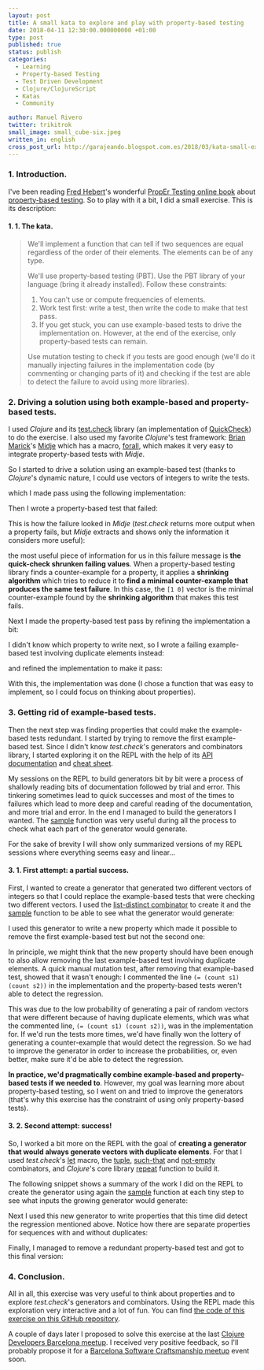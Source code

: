 ```yaml
---
layout: post
title: A small kata to explore and play with property-based testing 
date: 2018-04-11 12:30:00.000000000 +01:00
type: post
published: true
status: publish
categories:
  - Learning
  - Property-based Testing
  - Test Driven Development
  - Clojure/ClojureScript
  - Katas
  - Community

author: Manuel Rivero
twitter: trikitrok
small_image: small_cube-six.jpeg
written_in: english
cross_post_url: http://garajeando.blogspot.com.es/2018/03/kata-small-exercise-to-explore-and-play.html
---
```


### 1\. Introduction.

I've been reading [Fred Hebert](https://twitter.com/mononcqc?lang=en)'s wonderful [PropEr Testing online book](https://propertesting.com/) about [property-based testing](https://ferd.ca/property-based-testing-basics.html). So to play with it a bit, I did a small exercise. This is its description:


#### 1\. 1\. The kata.

> We'll implement a function that can tell if two sequences are equal regardless of the order of their elements. The elements can be of any type.
> 
> We'll use property-based testing (PBT). Use the PBT library of your language (bring it already installed).
> Follow these constraints:
>
> 1. You can't use or compute frequencies of elements.
> 2. Work test first: write a test, then write the code to make that test pass.
> 3. If you get stuck, you can use example-based tests to drive the implementation on. However, at the end of the exercise, only property-based tests can remain.
> 
> Use mutation testing to check if you tests are good enough (we'll do it manually injecting failures in the implementation code (by commenting or changing parts of it) and checking if the test are able to detect the failure to avoid using more libraries).


### 2. Driving a solution using both example-based and property-based tests.

I used _Clojure_ and its [test.check](https://github.com/clojure/test.check) library (an implementation of [QuickCheck](https://en.wikipedia.org/wiki/QuickCheck)) to do the exercise. I also used my favorite _Clojure_'s test framework: [Brian Marick](https://twitter.com/marick)'s [Midje](https://github.com/marick/Midje) which has a macro, [forall](https://github.com/marick/Midje/wiki/Generative-testing-with-for-all), which makes it very easy to integrate property-based tests with _Midje_.

So I started to drive a solution using an example-based test (thanks to _Clojure_'s dynamic nature, I could use vectors of integers to write the tests.

<script src="https://gist.github.com/trikitrok/bb1d7884fc8b418ef58a35d3ecc789e7.js"></script>

which I made pass using the following implementation:

<script src="https://gist.github.com/trikitrok/3497e9be659a4adefac191985152ce84.js"></script>

Then I wrote a property-based test that failed:

<script src="https://gist.github.com/trikitrok/dde083a0743a3640377c48e4395aef66.js"></script>

This is how the failure looked in _Midje_ (_test.check_ returns more output when a property fails, but _Midje_ extracts and shows only the information it considers more useful):

<script src="https://gist.github.com/trikitrok/22c72ad72d7703d157708b01cbf43cfb.js"></script>

the most useful piece of information for us in this failure message is **the quick-check shrunken failing values**. When a property-based testing library finds a counter-example for a property, it applies a **shrinking algorithm** which  tries to reduce it to **find a minimal counter-example that produces the same test failure**. 
In this case, the `[1 0]` vector is the minimal counter-example found by the **shrinking algorithm** that makes this test fails.


Next I made the property-based test pass by refining the implementation a bit:


<script src="https://gist.github.com/trikitrok/fd93859bf9aca2db7f683e40bc3ff649.js"></script>

I didn't know which property to write next, so I wrote a failing example-based test involving duplicate elements instead:

<script src="https://gist.github.com/trikitrok/374cabad9d1d02885b574776ef5d87f1.js"></script>

and refined the implementation to make it pass:

<script src="https://gist.github.com/trikitrok/00575377dd651b18cd15efd7371b11af.js"></script>

With this, the implementation was done (I chose a function that was easy to implement, so I could focus on thinking about properties). 


### 3\. Getting rid of example-based tests.

Then the next step was finding properties that could make the example-based tests redundant. I started by trying to remove the first example-based test. Since I didn't know _test.check_'s generators and combinators library, I started exploring it on the REPL with the help of its [API documentation](http://clojure.github.io/test.check/) and [cheat sheet](https://github.com/clojure/test.check/blob/master/doc/cheatsheet.md).


My sessions on the REPL to build generators bit by bit were a process of shallowly reading bits of documentation followed by trial and error. This tinkering sometimes lead to quick successes and most of the times to failures which lead to more deep and careful reading of the documentation, and more trial and error. In the end I managed to build the generators I wanted. The [sample](http://clojure.github.io/test.check/clojure.test.check.generators.html#var-sample) function was very useful during all the process to check what each part of the generator would generate.

For the sake of brevity I will show only summarized versions of my REPL sessions where everything seems easy and linear...


#### 3. 1. First attempt: a partial success.

First, I wanted to create a generator that generated two different vectors of integers so that I could replace the  example-based tests that were checking two different vectors. I used the [list-distinct combinator](http://clojure.github.io/test.check/clojure.test.check.generators.html#var-list-distinct) to create it and the [sample](http://clojure.github.io/test.check/clojure.test.check.generators.html#var-sample) function to be able to see what the generator would generate:

<script src="https://gist.github.com/trikitrok/ce12295941fcf6aa20181b2537944fe2.js"></script>

I used this generator to write a new property which made it possible to remove the first example-based test but not the second one:

<script src="https://gist.github.com/trikitrok/647c484b69394507a501fcea1ddd5fb4.js"></script>

In principle, we might think that the new property should have been enough to also allow removing the last example-based test involving duplicate elements. A quick manual mutation test, after removing that example-based test, showed that it wasn't enough: I commented the line `(= (count s1) (count s2))` in the implementation and the property-based tests weren't able to detect the regression.


This was due to the low probability of generating a pair of random vectors that were different because of having duplicate elements, which was what the commented line, `(= (count s1) (count s2))`, was in the implementation for. If we'd run the tests more times, we'd have finally won the lottery of generating a counter-example that would detect the regression. So we had to improve the generator in order to increase the probabilities, or, even better, make sure it'd be able to detect the regression.

**In practice, we'd pragmatically combine example-based and property-based tests if we needed to**. However, my goal was learning more about property-based testing, so I went on and tried to improve the generators (that's why this exercise has the constraint of using only property-based tests). 


#### 3. 2. Second attempt: success!

So, I worked a bit more on the REPL with the goal of **creating a generator that would always generate vectors with duplicate elements**. For that I used _test.check_'s [let](http://clojure.github.io/test.check/clojure.test.check.generators.html#var-let) macro, the [tuple](http://clojure.github.io/test.check/clojure.test.check.generators.html#var-tuple), [such-that](http://clojure.github.io/test.check/clojure.test.check.generators.html#var-such-that) and [not-empty](http://clojure.github.io/test.check/clojure.test.check.generators.html#var-not-empty) combinators, and _Clojure_'s core library [repeat](https://clojuredocs.org/clojure.core/repeat) function to build it.

The following snippet shows a summary of the work I did on the REPL to create the generator using again the [sample](http://clojure.github.io/test.check/clojure.test.check.generators.html#var-sample) function at each tiny step to see what inputs the growing generator would generate:

<script src="https://gist.github.com/trikitrok/ff53dddf80f399f53223c8bd62885def.js"></script>

Next I used this new generator to write properties that this time did detect the regression mentioned above. Notice how there are separate properties for sequences with and without duplicates:

<script src="https://gist.github.com/trikitrok/2c9f8fecb53d14f66fc4b3bab75557d0.js"></script>

Finally, I managed to remove a redundant property-based test and got to this final version:

<script src="https://gist.github.com/trikitrok/aa40f03466b2bc2c3f088e2f9b2af535.js"></script>

### 4\. Conclusion.

All in all, this exercise was very useful to think about properties and to explore _test.check_'s generators and combinators. Using the REPL made this exploration very interactive and a lot of fun. You can find [the code of this exercise on this GitHub repository](https://github.com/trikitrok/same-not-regarding-order-kata-clojure).


A couple of days later I proposed to solve this exercise at the last [Clojure Developers Barcelona meetup](https://www.meetup.com/ClojureBCN/events/248734726/). I received very positive feedback, so I'll probably propose it for a [Barcelona Software Craftsmanship meetup](https://www.meetup.com/Barcelona-Software-Craftsmanship/) event soon.

